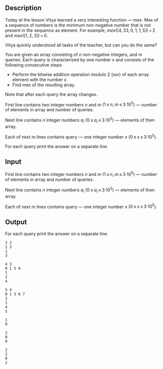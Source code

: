 ## Description

<div><p>Today at the lesson Vitya learned a very interesting function&nbsp;— <span class="tex-font-style-it">mex</span>. <span class="tex-font-style-it">Mex</span> of a sequence of numbers is the minimum non-negative number that is not present in the sequence as element. For example, <span class="tex-span"><i>mex</i>([4, 33, 0, 1, 1, 5]) = 2</span> and <span class="tex-span"><i>mex</i>([1, 2, 3]) = 0</span>.</p><p>Vitya quickly understood all tasks of the teacher, but can you do the same?</p><p>You are given an array consisting of <span class="tex-span"><i>n</i></span> non-negative integers, and <span class="tex-span"><i>m</i></span> queries. Each query is characterized by one number <span class="tex-span"><i>x</i></span> and consists of the following consecutive steps:</p><ul> <li> Perform the bitwise addition operation modulo <span class="tex-span">2</span> (<span class="tex-font-style-it">xor</span>) of each array element with the number <span class="tex-span"><i>x</i></span>. </li><li> Find <span class="tex-font-style-it">mex</span> of the resulting array. </li></ul><p><span class="tex-font-style-it">Note that after each query the array changes.</span></p></div><div class="input-specification"><p>First line contains two integer numbers <span class="tex-span"><i>n</i></span> and <span class="tex-span"><i>m</i></span> (<span class="tex-span">1 ≤ <i>n</i>, <i>m</i> ≤ 3·10<sup class="upper-index">5</sup></span>)&nbsp;— number of elements in array and number of queries.</p><p>Next line contains <span class="tex-span"><i>n</i></span> integer numbers <span class="tex-span"><i>a</i><sub class="lower-index"><i>i</i></sub></span> (<span class="tex-span">0 ≤ <i>a</i><sub class="lower-index"><i>i</i></sub> ≤ 3·10<sup class="upper-index">5</sup></span>)&nbsp;— elements of then array.</p><p>Each of next <span class="tex-span"><i>m</i></span> lines contains query&nbsp;— one integer number <span class="tex-span"><i>x</i></span> (<span class="tex-span">0 ≤ <i>x</i> ≤ 3·10<sup class="upper-index">5</sup></span>).</p></div><div class="output-specification"><p>For each query print the answer on a separate line.</p></div>

## Input

<p>First line contains two integer numbers <span class="tex-span"><i>n</i></span> and <span class="tex-span"><i>m</i></span> (<span class="tex-span">1 ≤ <i>n</i>, <i>m</i> ≤ 3·10<sup class="upper-index">5</sup></span>)&nbsp;— number of elements in array and number of queries.</p><p>Next line contains <span class="tex-span"><i>n</i></span> integer numbers <span class="tex-span"><i>a</i><sub class="lower-index"><i>i</i></sub></span> (<span class="tex-span">0 ≤ <i>a</i><sub class="lower-index"><i>i</i></sub> ≤ 3·10<sup class="upper-index">5</sup></span>)&nbsp;— elements of then array.</p><p>Each of next <span class="tex-span"><i>m</i></span> lines contains query&nbsp;— one integer number <span class="tex-span"><i>x</i></span> (<span class="tex-span">0 ≤ <i>x</i> ≤ 3·10<sup class="upper-index">5</sup></span>).</p>

## Output

<p>For each query print the answer on a separate line.</p>





```input1
2 2
1 3
1
3

```




```input2
4 3
0 1 5 6
1
2
4

```




```input3
5 4
0 1 5 6 7
1
1
4
5

```




```output1
1
0

```




```output2
2
0
0

```




```output3
2
2
0
2

```


